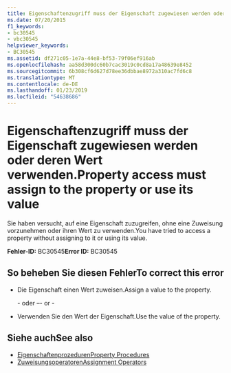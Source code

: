 ```yaml
---
title: Eigenschaftenzugriff muss der Eigenschaft zugewiesen werden oder deren Wert verwenden.
ms.date: 07/20/2015
f1_keywords:
- bc30545
- vbc30545
helpviewer_keywords:
- BC30545
ms.assetid: df271c05-1e7a-44e8-bf53-79f06ef916ab
ms.openlocfilehash: aa58d300dc60b7cac3019c0cd8a17a48639e8452
ms.sourcegitcommit: 6b308cf6d627d78ee36dbbae8972a310ac7fd6c8
ms.translationtype: MT
ms.contentlocale: de-DE
ms.lasthandoff: 01/23/2019
ms.locfileid: "54638686"
---
```

# <a name="property-access-must-assign-to-the-property-or-use-its-value"></a><span data-ttu-id="9cd98-102">Eigenschaftenzugriff muss der Eigenschaft zugewiesen werden oder deren Wert verwenden.</span><span class="sxs-lookup"><span data-stu-id="9cd98-102">Property access must assign to the property or use its value</span></span>
<span data-ttu-id="9cd98-103">Sie haben versucht, auf eine Eigenschaft zuzugreifen, ohne eine Zuweisung vorzunehmen oder ihren Wert zu verwenden.</span><span class="sxs-lookup"><span data-stu-id="9cd98-103">You have tried to access a property without assigning to it or using its value.</span></span>
  
 <span data-ttu-id="9cd98-104">**Fehler-ID:** BC30545</span><span class="sxs-lookup"><span data-stu-id="9cd98-104">**Error ID:** BC30545</span></span>  
  
## <a name="to-correct-this-error"></a><span data-ttu-id="9cd98-105">So beheben Sie diesen Fehler</span><span class="sxs-lookup"><span data-stu-id="9cd98-105">To correct this error</span></span>  
  
-   <span data-ttu-id="9cd98-106">Die Eigenschaft einen Wert zuweisen.</span><span class="sxs-lookup"><span data-stu-id="9cd98-106">Assign a value to the property.</span></span>  
  
     <span data-ttu-id="9cd98-107">\- oder –</span><span class="sxs-lookup"><span data-stu-id="9cd98-107">\- or -</span></span>  
  
-   <span data-ttu-id="9cd98-108">Verwenden Sie den Wert der Eigenschaft.</span><span class="sxs-lookup"><span data-stu-id="9cd98-108">Use the value of the property.</span></span>  
  
## <a name="see-also"></a><span data-ttu-id="9cd98-109">Siehe auch</span><span class="sxs-lookup"><span data-stu-id="9cd98-109">See also</span></span>
- [<span data-ttu-id="9cd98-110">Eigenschaftenprozeduren</span><span class="sxs-lookup"><span data-stu-id="9cd98-110">Property Procedures</span></span>](../../visual-basic/programming-guide/language-features/procedures/property-procedures.md)
- [<span data-ttu-id="9cd98-111">Zuweisungsoperatoren</span><span class="sxs-lookup"><span data-stu-id="9cd98-111">Assignment Operators</span></span>](../../visual-basic/language-reference/operators/assignment-operators.md)
